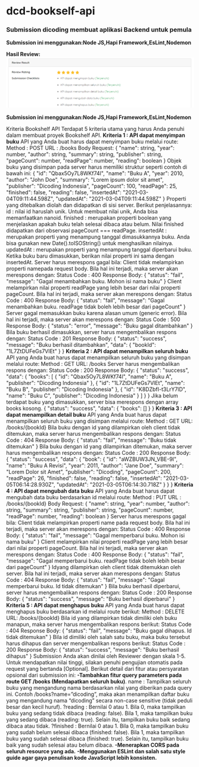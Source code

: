 # dcd-bookself-api
<h3>Submission dicoding membuat aplikasi Backend untuk pemula</h3>

**Submission ini menggunakan:Node JS,Hapi Framework,EsLint,Nodemon**

**Hasil Review:**
<img src="https://github.com/alwanhafidzin/dcd-bookself-api/blob/main/img/hasil.PNG"/>

**Submission ini menggunakan:Node JS,Hapi Framework,EsLint,Nodemon**

Kriteria Bookshelf API
Terdapat 5 kriteria utama yang harus Anda penuhi dalam membuat proyek Bookshelf API.
**Kriteria 1 : API dapat menyimpan buku**
API yang Anda buat harus dapat menyimpan buku melalui route:
Method : POST
URL : /books
Body Request:
{
    "name": string,
    "year": number,
    "author": string,
    "summary": string,
    "publisher": string,
    "pageCount": number,
    "readPage": number,
    "reading": boolean
}
Objek buku yang disimpan pada server harus memiliki struktur seperti contoh di bawah ini:
{
    "id": "Qbax5Oy7L8WKf74l",
    "name": "Buku A",
    "year": 2010,
    "author": "John Doe",
    "summary": "Lorem ipsum dolor sit amet",
    "publisher": "Dicoding Indonesia",
    "pageCount": 100,
    "readPage": 25,
    "finished": false,
    "reading": false,
    "insertedAt": "2021-03-04T09:11:44.598Z",
    "updatedAt": "2021-03-04T09:11:44.598Z"
}
Properti yang ditebalkan diolah dan didapatkan di sisi server. Berikut penjelasannya:
id : nilai id haruslah unik. Untuk membuat nilai unik, Anda bisa memanfaatkan nanoid.
finished : merupakan properti boolean yang menjelaskan apakah buku telah selesai dibaca atau belum. Nilai finished didapatkan dari observasi pageCount === readPage.
insertedAt : merupakan properti yang menampung tanggal dimasukkannya buku. Anda bisa gunakan new Date().toISOString() untuk menghasilkan nilainya.
updatedAt : merupakan properti yang menampung tanggal diperbarui buku. Ketika buku baru dimasukkan, berikan nilai properti ini sama dengan insertedAt.
Server harus merespons gagal bila:
Client tidak melampirkan properti namepada request body. Bila hal ini terjadi, maka server akan merespons dengan:
Status Code : 400
Response Body:
{
    "status": "fail",
    "message": "Gagal menambahkan buku. Mohon isi nama buku"
}
Client melampirkan nilai properti readPage yang lebih besar dari nilai properti pageCount. Bila hal ini terjadi, maka server akan merespons dengan:
Status Code : 400
Response Body:
{
    "status": "fail",
    "message": "Gagal menambahkan buku. readPage tidak boleh lebih besar dari pageCount"
}
Server gagal memasukkan buku karena alasan umum (generic error). Bila hal ini terjadi, maka server akan merespons dengan:
Status Code : 500
Response Body:
{
    "status": "error",
    "message": "Buku gagal ditambahkan"
}
Bila buku berhasil dimasukkan, server harus mengembalikan respons dengan:
Status Code : 201
Response Body:
{
    "status": "success",
    "message": "Buku berhasil ditambahkan",
    "data": {
        "bookId": "1L7ZtDUFeGs7VlEt"
    }
}
**Kriteria 2 : API dapat menampilkan seluruh buku**
API yang Anda buat harus dapat menampilkan seluruh buku yang disimpan melalui route:
Method : GET
URL: /books
Server harus mengembalikan respons dengan:
Status Code : 200
Response Body:
{
    "status": "success",
    "data": {
        "books": [
            {
                "id": "Qbax5Oy7L8WKf74l",
                "name": "Buku A",
                "publisher": "Dicoding Indonesia"
            },
            {
                "id": "1L7ZtDUFeGs7VlEt",
                "name": "Buku B",
                "publisher": "Dicoding Indonesia"
            },
            {
                "id": "K8DZbfI-t3LrY7lD",
                "name": "Buku C",
                "publisher": "Dicoding Indonesia"
            }
        ]
    }
}
Jika belum terdapat buku yang dimasukkan, server bisa merespons dengan array books kosong.
{
    "status": "success",
    "data": {
        "books": []
    }
}
**Kriteria 3 : API dapat menampilkan detail buku**
API yang Anda buat harus dapat menampilkan seluruh buku yang disimpan melalui route:
Method : GET
URL: /books/{bookId}
Bila buku dengan id yang dilampirkan oleh client tidak ditemukan, maka server harus mengembalikan respons dengan:
Status Code : 404
Response Body:
{
    "status": "fail",
    "message": "Buku tidak ditemukan"
}
Bila buku dengan id yang dilampirkan ditemukan, maka server harus mengembalikan respons dengan:
Status Code : 200
Response Body:
{
    "status": "success",
    "data": {
        "book": {
            "id": "aWZBUW3JN_VBE-9I",
            "name": "Buku A Revisi",
            "year": 2011,
            "author": "Jane Doe",
            "summary": "Lorem Dolor sit Amet",
            "publisher": "Dicoding",
            "pageCount": 200,
            "readPage": 26,
            "finished": false,
            "reading": false,
            "insertedAt": "2021-03-05T06:14:28.930Z",
            "updatedAt": "2021-03-05T06:14:30.718Z"
        }
    }
}
**Kriteria 4 : API dapat mengubah data buku**
API yang Anda buat harus dapat mengubah data buku berdasarkan id melalui route:
Method : PUT
URL : /books/{bookId}
Body Request:
{
    "name": string,
    "year": number,
    "author": string,
    "summary": string,
    "publisher": string,
    "pageCount": number,
    "readPage": number,
    "reading": boolean
}
Server harus merespons gagal bila:
Client tidak melampirkan properti name pada request body. Bila hal ini terjadi, maka server akan merespons dengan:
Status Code : 400
Response Body:
{
    "status": "fail",
    "message": "Gagal memperbarui buku. Mohon isi nama buku"
}
Client melampirkan nilai properti readPage yang lebih besar dari nilai properti pageCount. Bila hal ini terjadi, maka server akan merespons dengan:
Status Code : 400
Response Body:
{
    "status": "fail",
    "message": "Gagal memperbarui buku. readPage tidak boleh lebih besar dari pageCount"
}
Idyang dilampirkan oleh client tidak ditemukkan oleh server. Bila hal ini terjadi, maka server akan merespons dengan:
Status Code : 404
Response Body:
{
    "status": "fail",
    "message": "Gagal memperbarui buku. Id tidak ditemukan"
}
Bila buku berhasil diperbarui, server harus mengembalikan respons dengan:
Status Code : 200
Response Body:
{
    "status": "success",
    "message": "Buku berhasil diperbarui"
}
**Kriteria 5 : API dapat menghapus buku**
API yang Anda buat harus dapat menghapus buku berdasarkan id melalui route berikut:
Method : DELETE
URL: /books/{bookId}
Bila id yang dilampirkan tidak dimiliki oleh buku manapun, maka server harus mengembalikan respons berikut:
Status Code : 404
Response Body:
{
    "status": "fail",
    "message": "Buku gagal dihapus. Id tidak ditemukan"
}
Bila id dimiliki oleh salah satu buku, maka buku tersebut harus dihapus dan server mengembalikan respons berikut:
Status Code : 200
Response Body:
{
    "status": "success",
    "message": "Buku berhasil dihapus"
}
Submission Anda akan dinilai oleh Reviewer dengan skala 1-5. Untuk mendapatkan nilai tinggi, silakan penuhi pengujian otomatis pada request yang bertanda [Optional]. Berikut detail dari fitur atau persyaratan opsional dari submission ini:
**-Tambahkan fitur query parameters pada route GET /books (Mendapatkan seluruh buku)**.
name : Tampilkan seluruh buku yang mengandung nama berdasarkan nilai yang diberikan pada query ini.
Contoh /books?name=”dicoding”, maka akan menampilkan daftar buku yang mengandung nama “dicoding” secara non-case sensitive  (tidak peduli besar dan kecil huruf).
?reading : Bernilai 0 atau 1. Bila 0, maka tampilkan buku yang sedang tidak dibaca (reading: false). Bila 1, maka tampilkan buku yang sedang dibaca (reading: true). Selain itu, tampilkan buku baik sedang dibaca atau tidak.
?finished : Bernilai 0 atau 1. Bila 0, maka tampilkan buku yang sudah belum selesai dibaca (finished: false). Bila 1, maka tampilkan buku yang sudah selesai dibaca (finished: true). Selain itu, tampilkan buku baik yang sudah selesai atau belum dibaca.
**-Menerapkan CORS pada seluruh resource yang ada.**
**-Menggunakan ESLint dan salah satu style guide agar gaya penulisan kode JavaScript lebih konsisten.**